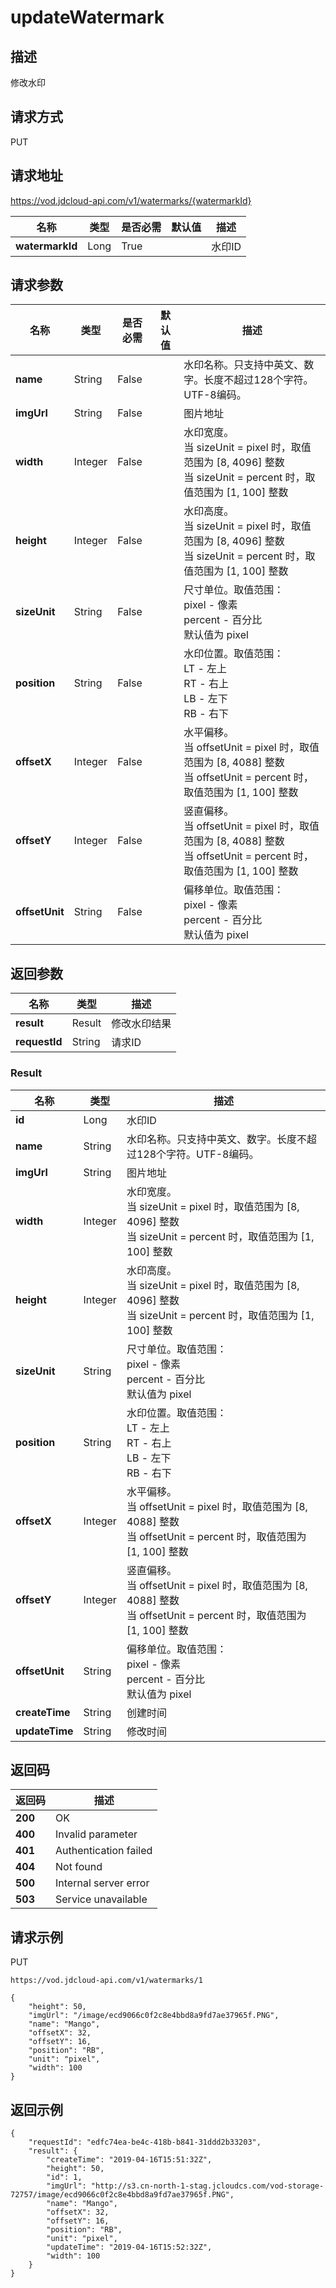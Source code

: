 # updateWatermark


## 描述
修改水印

## 请求方式
PUT

## 请求地址
https://vod.jdcloud-api.com/v1/watermarks/{watermarkId}

|名称|类型|是否必需|默认值|描述|
|---|---|---|---|---|
|**watermarkId**|Long|True| |水印ID|

## 请求参数
|名称|类型|是否必需|默认值|描述|
|---|---|---|---|---|
|**name**|String|False| |水印名称。只支持中英文、数字。长度不超过128个字符。UTF-8编码。<br>|
|**imgUrl**|String|False| |图片地址|
|**width**|Integer|False| |水印宽度。<br>当 sizeUnit = pixel 时，取值范围为 [8, 4096] 整数<br>当 sizeUnit = percent 时，取值范围为 [1, 100] 整数<br>|
|**height**|Integer|False| |水印高度。<br>当 sizeUnit = pixel 时，取值范围为 [8, 4096] 整数<br>当 sizeUnit = percent 时，取值范围为 [1, 100] 整数<br>|
|**sizeUnit**|String|False| |尺寸单位。取值范围：<br>  pixel - 像素<br>  percent - 百分比<br>默认值为 pixel<br>|
|**position**|String|False| |水印位置。取值范围：<br>  LT - 左上<br>  RT - 右上<br>  LB - 左下<br>  RB - 右下<br>|
|**offsetX**|Integer|False| |水平偏移。<br>当 offsetUnit = pixel 时，取值范围为 [8, 4088] 整数<br>当 offsetUnit = percent 时，取值范围为 [1, 100] 整数<br>|
|**offsetY**|Integer|False| |竖直偏移。<br>当 offsetUnit = pixel 时，取值范围为 [8, 4088] 整数<br>当 offsetUnit = percent 时，取值范围为 [1, 100] 整数<br>|
|**offsetUnit**|String|False| |偏移单位。取值范围：<br>  pixel - 像素<br>  percent - 百分比<br>默认值为 pixel<br>|


## 返回参数
|名称|类型|描述|
|---|---|---|
|**result**|Result|修改水印结果|
|**requestId**|String|请求ID|

### Result
|名称|类型|描述|
|---|---|---|
|**id**|Long|水印ID|
|**name**|String|水印名称。只支持中英文、数字。长度不超过128个字符。UTF-8编码。<br>|
|**imgUrl**|String|图片地址|
|**width**|Integer|水印宽度。<br>当 sizeUnit = pixel 时，取值范围为 [8, 4096] 整数<br>当 sizeUnit = percent 时，取值范围为 [1, 100] 整数<br>|
|**height**|Integer|水印高度。<br>当 sizeUnit = pixel 时，取值范围为 [8, 4096] 整数<br>当 sizeUnit = percent 时，取值范围为 [1, 100] 整数<br>|
|**sizeUnit**|String|尺寸单位。取值范围：<br>  pixel - 像素<br>  percent - 百分比<br>默认值为 pixel<br>|
|**position**|String|水印位置。取值范围：<br>  LT - 左上<br>  RT - 右上<br>  LB - 左下<br>  RB - 右下|
|**offsetX**|Integer|水平偏移。<br>当 offsetUnit = pixel 时，取值范围为 [8, 4088] 整数<br>当 offsetUnit = percent 时，取值范围为 [1, 100] 整数<br>|
|**offsetY**|Integer|竖直偏移。<br>当 offsetUnit = pixel 时，取值范围为 [8, 4088] 整数<br>当 offsetUnit = percent 时，取值范围为 [1, 100] 整数<br>|
|**offsetUnit**|String|偏移单位。取值范围：<br>  pixel - 像素<br>  percent - 百分比<br>默认值为 pixel<br>|
|**createTime**|String|创建时间|
|**updateTime**|String|修改时间|

## 返回码
|返回码|描述|
|---|---|
|**200**|OK|
|**400**|Invalid parameter|
|**401**|Authentication failed|
|**404**|Not found|
|**500**|Internal server error|
|**503**|Service unavailable|

## 请求示例
PUT
```
https://vod.jdcloud-api.com/v1/watermarks/1

```
```
{
    "height": 50, 
    "imgUrl": "/image/ecd9066c0f2c8e4bbd8a9fd7ae37965f.PNG", 
    "name": "Mango", 
    "offsetX": 32, 
    "offsetY": 16, 
    "position": "RB", 
    "unit": "pixel", 
    "width": 100
}
```

## 返回示例
```
{
    "requestId": "edfc74ea-be4c-418b-b841-31ddd2b33203", 
    "result": {
        "createTime": "2019-04-16T15:51:32Z", 
        "height": 50, 
        "id": 1, 
        "imgUrl": "http://s3.cn-north-1-stag.jcloudcs.com/vod-storage-72757/image/ecd9066c0f2c8e4bbd8a9fd7ae37965f.PNG", 
        "name": "Mango", 
        "offsetX": 32, 
        "offsetY": 16, 
        "position": "RB", 
        "unit": "pixel", 
        "updateTime": "2019-04-16T15:52:32Z", 
        "width": 100
    }
}
```
